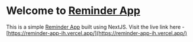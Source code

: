 # Welcome to [Reminder App](https://reminder-app-ih.vercel.app/)

This is a simple [Reminder App](https://reminder-app-ih.vercel.app/) built using NextJS. Visit the live link here - [https://reminder-app-ih.vercel.app/](https://reminder-app-ih.vercel.app/)
